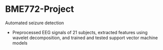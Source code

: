 # BME772-Project
Automated seizure detection
- Preprocessed EEG signals of 21 subjects, extracted features using wavelet decomposition, and trained and tested support vector machine models
